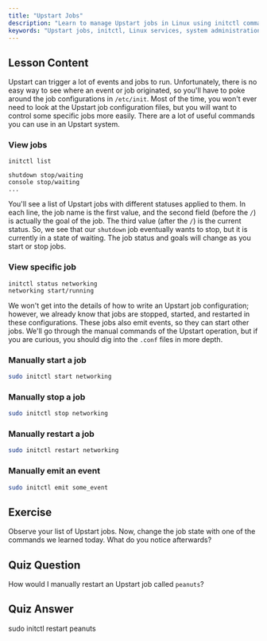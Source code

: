 ```yaml
---
title: "Upstart Jobs"
description: "Learn to manage Upstart jobs in Linux using initctl commands. Understand job status, start, stop, and restart services. Improve your Linux system administration skills."
keywords: "Upstart jobs, initctl, Linux services, system administration, Linux tutorial, beginner guide"
---
```


## Lesson Content

Upstart can trigger a lot of events and jobs to run. Unfortunately, there is no easy way to see where an event or job originated, so you'll have to poke around the job configurations in `/etc/init`. Most of the time, you won't ever need to look at the Upstart job configuration files, but you will want to control some specific jobs more easily. There are a lot of useful commands you can use in an Upstart system.

### View jobs

```plaintext
initctl list

shutdown stop/waiting
console stop/waiting
...
```

You'll see a list of Upstart jobs with different statuses applied to them. In each line, the job name is the first value, and the second field (before the `/`) is actually the goal of the job. The third value (after the `/`) is the current status. So, we see that our `shutdown` job eventually wants to stop, but it is currently in a state of waiting. The job status and goals will change as you start or stop jobs.

### View specific job

```plaintext
initctl status networking
networking start/running
```

We won't get into the details of how to write an Upstart job configuration; however, we already know that jobs are stopped, started, and restarted in these configurations. These jobs also emit events, so they can start other jobs. We'll go through the manual commands of the Upstart operation, but if you are curious, you should dig into the `.conf` files in more depth.

### Manually start a job

```bash
sudo initctl start networking
```

### Manually stop a job

```bash
sudo initctl stop networking
```

### Manually restart a job

```bash
sudo initctl restart networking
```

### Manually emit an event

```bash
sudo initctl emit some_event
```

## Exercise

Observe your list of Upstart jobs. Now, change the job state with one of the commands we learned today. What do you notice afterwards?

## Quiz Question

How would I manually restart an Upstart job called `peanuts`?

## Quiz Answer

sudo initctl restart peanuts
